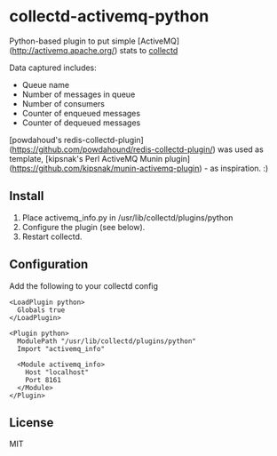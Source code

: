 collectd-activemq-python
========================

Python-based plugin to put simple [ActiveMQ] (http://activemq.apache.org/) stats to [collectd](http://collectd.org)

Data captured includes:

 * Queue name
 * Number of messages in queue
 * Number of consumers
 * Counter of enqueued messages
 * Counter of dequeued messages

[powdahoud's redis-collectd-plugin] (https://github.com/powdahound/redis-collectd-plugin/) was used as template,
[kipsnak's Perl ActiveMQ Munin plugin] (https://github.com/kipsnak/munin-activemq-plugin) - as inspiration. :)

Install
-------
 1. Place activemq_info.py in /usr/lib/collectd/plugins/python
 2. Configure the plugin (see below).
 3. Restart collectd.

Configuration
-------------
Add the following to your collectd config

    <LoadPlugin python>
      Globals true
    </LoadPlugin>

    <Plugin python>
      ModulePath "/usr/lib/collectd/plugins/python"
      Import "activemq_info"

      <Module activemq_info>
        Host "localhost"
        Port 8161
      </Module>
    </Plugin>

License
-------
MIT
